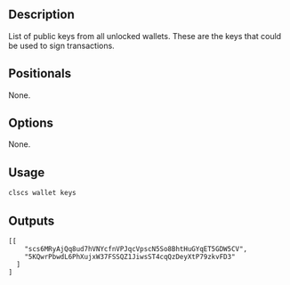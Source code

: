 ## Description

List of public keys from all unlocked wallets. These are the keys that could be used to sign transactions.

## Positionals
None.
## Options
None.
## Usage


```sh
clscs wallet keys
```

## Outputs


```console
[[
    "scs6MRyAjQq8ud7hVNYcfnVPJqcVpscN5So8BhtHuGYqET5GDW5CV",
    "5KQwrPbwdL6PhXujxW37FSSQZ1JiwsST4cqQzDeyXtP79zkvFD3"
  ]
]
```
